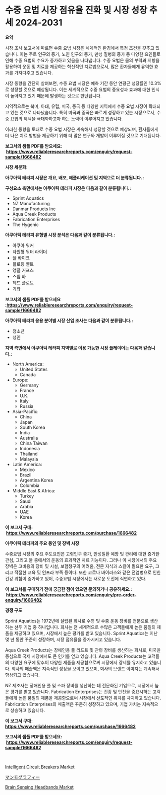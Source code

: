<p><h1>수중 요법 시장 점유율 진화 및 시장 성장 추세 2024-2031</h1></p><p><strong>요약</strong></p>
<p><p>시장 조사 보고서에 따르면 수중 요법 시장은 세계적인 환경에서 특정 조건을 갖추고 있습니다. 이는 주로 인구의 증가, 노인 인구의 증가, 만성 질병의 증가 등 다양한 요인들로 인해 수중 요법의 수요가 증가하고 있음을 나타냅니다. 수중 요법은 물의 부력과 저항을 활용하여 운동 및 치료를 제공하는 혁신적인 치료법으로서, 많은 환자들에게 유익한 효과를 가져다주고 있습니다.</p><p>시장 동향을 간단히 살펴보면, 수중 요법 시장은 예측 기간 동안 연평균 성장률인 10.3%로 성장할 것으로 예상됩니다. 이는 세계적으로 수중 요법의 중요성과 효과에 대한 인식이 높아지고 있기 때문에 발생하는 것으로 판단됩니다.</p><p>지역적으로는 북미, 아태, 유럽, 미국, 중국 등 다양한 지역에서 수중 요법 시장이 확대되고 있는 것으로 나타났습니다. 특히 미국과 중국은 빠르게 성장하고 있는 시장으로서, 수중 요법의 혜택을 극대화하고자 하는 노력이 이루어지고 있습니다.</p><p>이러한 동향을 토대로 수중 요법 시장은 계속해서 성장할 것으로 예상되며, 환자들에게 더 나은 치료 방법을 제공하기 위해 더 많은 연구와 개발이 이루어질 것으로 기대됩니다.</p></p>
<p><strong>보고서의 샘플 PDF를 받으세요: &nbsp;<a href="https://www.reliableresearchreports.com/enquiry/request-sample/1666482">https://www.reliableresearchreports.com/enquiry/request-sample/1666482</a></strong></p>
<p><strong>시장 세분화:</strong></p>
<p><strong> 아쿠아틱 테라피 시장은 개요, 배포, 애플리케이션 및 지역으로 더 분류됩니다. :</strong></p>
<p><strong>구성요소 측면에서는 아쿠아틱 테라피 시장은 다음과 같이 분류됩니다.:</strong></p>
<p><ul><li>Sprint Aquatics</li><li>NZ Manufacturing</li><li>Danmar Products Inc</li><li>Aqua Creek Products</li><li>Fabrication Enterprises</li><li>The Hygenic</li></ul></p>
<p><strong> 아쿠아틱 테라피 유형별 시장 분석은 다음과 같이 분류됩니다.:</strong></p>
<p><ul><li>아쿠아 워커</li><li>타원형 워터 라이더</li><li>풀 바이크</li><li>플로팅 벨트</li><li>앵클 커프스</li><li>스윔 바</li><li>헤드 플로트</li><li>기타</li></ul></p>
<p><strong>보고서의 샘플 PDF를 받으세요 :<a href="https://www.reliableresearchreports.com/enquiry/request-sample/1666482">https://www.reliableresearchreports.com/enquiry/request-sample/1666482</a></strong></p>
<p><strong> 아쿠아틱 테라피 응용 분야별 시장 산업 조사는 다음과 같이 분류됩니다.:</strong></p>
<p><ul><li>청소년</li><li>성인</li></ul></p>
<p><strong>지역 측면에서 아쿠아틱 테라피 지역별로 이용 가능한 시장 플레이어는 다음과 같습니다.:</strong></p>
<p><ul>
    <li>
        North America:
        <ul>
            <li>United States</li>
            <li>Canada</li>
        </ul>
    </li>
    <li>
        Europe:
        <ul>
            <li>Germany</li>
            <li>France</li>
            <li>U.K.</li>
            <li>Italy</li>
            <li>Russia</li>
        </ul>
    </li>
    <li>
        Asia-Pacific:
        <ul>
            <li>China</li>
            <li>Japan</li>
            <li>South Korea</li>
            <li>India</li>
            <li>Australia</li>
            <li>China Taiwan</li>
            <li>Indonesia</li>
            <li>Thailand</li>
            <li>Malaysia</li>
        </ul>
    </li>
    <li>
        Latin America:
        <ul>
            <li>Mexico</li>
            <li>Brazil</li>
            <li>Argentina Korea</li>
            <li>Colombia</li>
        </ul>
    </li>
    <li>
        Middle East & Africa:
        <ul>
            <li>Turkey</li>
            <li>Saudi</li>
            <li>Arabia</li>
            <li>UAE</li>
            <li>Korea</li>
        </ul>
    </li>
    </ul></p>
<p><strong>이 보고서 구매: &nbsp;<a href="https://www.reliableresearchreports.com/purchase/1666482">https://www.reliableresearchreports.com/purchase/1666482</a></strong></p>
<p><strong>아쿠아틱 테라피의 주요 동인 및 장벽 시장</strong></p>
<p><p>수중요법 시장의 주요 주도요인은 고령인구 증가, 만성질환 예방 및 관리에 대한 증가한 관심, 그리고 물 중에서의 운동의 효과적인 치료 기능이다. 그러나 이 시장에서의 주요 장벽은 고비용의 장비 및 시설, 보험청구의 어려움, 전문 지식과 스킬이 필요한 요구, 그리고 적절한 교육 및 인프라 부족 등이다. 또한 코로나 바이러스와 같은 전염병으로 인한 건강 위험이 증가하고 있어, 수중요법 시장에서는 새로운 도전에 직면하고 있다.</p></p>
<p><strong>이 보고서를 구매하기 전에 궁금한 점이 있으면 문의하거나 공유하세요.: &nbsp;<a href="https://www.reliableresearchreports.com/enquiry/pre-order-enquiry/1666482">https://www.reliableresearchreports.com/enquiry/pre-order-enquiry/1666482</a></strong></p>
<p><strong>경쟁 구도</strong></p>
<p><p>Sprint Aquatics는 1972년에 설립된 회사로 수영 및 수중 운동 장비를 전문으로 생산하는 선두 기업 중 하나입니다. 회사는 전 세계적으로 수많은 고객들에게 높은 품질의 제품을 제공하고 있으며, 시장에서 높은 평가를 받고 있습니다. Sprint Aquatics는 지난 몇 년 동안 꾸준히 성장하며, 시장 점유율을 증가시키고 있습니다.</p><p>Aqua Creek Products는 장애인용 풀 리프트 및 관련 장비를 생산하는 회사로, 미국을 중심으로 국제 시장에서도 큰 인기를 얻고 있습니다. Aqua Creek Products는 고객들의 다양한 요구에 맞추어 다양한 제품을 제공함으로써 시장에서 강세를 유지하고 있습니다. 회사의 매출액은 지속적인 성장을 보이고 있으며, 회사의 브랜드 이미지는 계속해서 향상되고 있습니다.</p><p>NZ 제조사는 장애인용 풀 및 스파 장비를 생산하는 데 전문화된 기업으로, 시장에서 높은 평가를 받고 있습니다. Fabrication Enterprises는 건강 및 안전을 중요시하는 고객들에게 높은 품질의 제품을 제공함으로써 시장에서 선도적인 위치를 차지하고 있습니다. Fabrication Enterprises의 매출액은 꾸준히 성장하고 있으며, 기업 가치는 지속적으로 상승하고 있습니다.</p></p>
<p><strong>이 보고서 구매: &nbsp; <a href="https://www.reliableresearchreports.com/purchase/1666482">https://www.reliableresearchreports.com/purchase/1666482</a></strong></p>
<p><strong>보고서의 샘플 PDF를 받으세요: &nbsp;<a href="https://www.reliableresearchreports.com/enquiry/request-sample/1666482">https://www.reliableresearchreports.com/enquiry/request-sample/1666482</a></strong><strong></strong></p>
<p>&nbsp;</p>
<p><p><a href="https://github.com/myacatherineblakecaczo9vcsw/Market-Research-Report-List-2/blob/main/intelligent-circuit-breakers-market.md">Intelligent Circuit Breakers Market</a></p><p><a href="https://github.com/SarahFahey88/Market-Research-Report-List-1/blob/main/915716615097.md">マンモグラフィー</a></p><p><a href="https://github.com/okotobwrhuteie/Market-Research-Report-List-1/blob/main/brain-sensing-headbands-market.md">Brain Sensing Headbands Market</a></p></p>